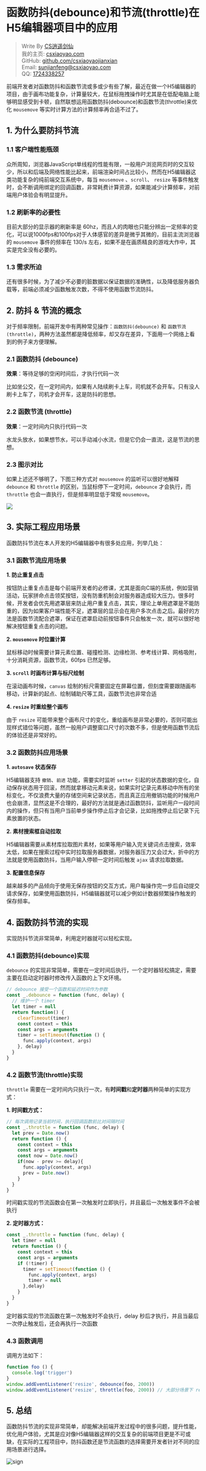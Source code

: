 # 函数防抖(debounce)和节流(throttle)在H5编辑器项目中的应用

> Write By [CS逍遥剑仙](http://home.ustc.edu.cn/~cssjf/)   
> 我的主页: [csxiaoyao.com](https://csxiaoyao.com)   
> GitHub: [github.com/csxiaoyaojianxian](https://github.com/csxiaoyaojianxian)   
> Email: [sunjianfeng@csxiaoyao.com](mailto:sunjianfeng@csxiaoyao.com)  
> QQ: [1724338257](http://wpa.qq.com/msgrd?uin=1724338257&site=qq&menu=yes)

前端开发者对函数防抖和函数节流或多或少有些了解，最近在做一个H5编辑器的项目，由于画布功能复杂，计算量较大，在鼠标拖拽操作时尤其是在低配电脑上能够明显感受到卡顿，自然联想运用函数防抖(debounce)和函数节流(throttle)来优化 `mousemove` 等实时计算方法的计算频率再合适不过了。

## 1. 为什么要防抖节流

### 1.1 客户端性能瓶颈

众所周知，浏览器JavaScript单线程的性能有限，一般用户浏览网页时的交互较少，所以和后端及网络性能比起来，前端渲染时间占比较小，然而在H5编辑器这类功能复杂的纯前端交互系统中，每当 `mousemove` 、`scroll`、 `resize` 等事件触发时，会不断调用绑定的回调函数，非常耗费计算资源，如果能减少计算频率，对前端用户体验会有明显提升。

### 1.2 刷新率的必要性 

目前大部分的显示器的刷新率是 60hz，而且人的肉眼也只能分辨出一定频率的变化，可以说1000fps和100fps对于人体感官的差异是微乎其微的，目前主流浏览器的 `mousemove` 事件的频率在 130/s 左右，如果不是在画质精良的游戏大作中，其实是完全没有必要的。

### 1.3 需求所迫

还有很多时候，为了减少不必要的脏数据以保证数据的准确性，以及降低服务器负载等，前端必须减少函数触发次数，不得不使用函数节流防抖。

## 2. 防抖 & 节流的概念

对于频率限制，前端开发中有两种常见操作：`函数防抖(debounce)`  和 `函数节流(throttle)`，两种方法虽然都是降低频率，却又存在差异，下面用一个网络上看到的例子来方便理解。

### 2.1 函数防抖 (debounce)

**效果**：等待足够的空闲时间后，才执行代码一次

比如坐公交，在一定时间内，如果有人陆续刷卡上车，司机就不会开车。只有没人刷卡上车了，司机才会开车，这是防抖的思想。

### 2.2 函数节流 (throttle)

**效果**：一定时间内只执行代码一次

水龙头放水，如果想节水，可以手动减小水流，但是它仍会一直流，这是节流的思想。

### 2.3 图示对比

如果上述还不够明了，下图三种方式对 `mousemove` 的监听可以很好地解释 `debounce` 和 `throttle` 的区别，当鼠标停下一定时间，`debounce` 才会执行，而 `throttle` 也会一直执行，但是频率明显低于常规 `mousemove`。

![](./120/01.png)

## 3. 实际工程应用场景

函数防抖节流在本人开发的H5编辑器中有很多处应用，列举几处：

### 3.1 函数节流应用场景 

**1. 防止重复点击**

按钮防止重复点击是每个前端开发者的必修课，尤其是面向C端的系统，例如营销活动，玩家拼命点击领奖按钮，没有防重机制会对服务器造成较大压力。很多时候，开发者会优先用遮罩层来防止用户重复点击，其实，理论上单用遮罩是不能防重的，因为如果客户端性能不足，遮罩层的显示会在用户多次点击之后。最好的方法是函数节流配合遮罩，保证在遮罩启动前按钮事件只会触发一次，就可以很好地解决按钮重复点击的问题。

**2. `mousemove` 时位置计算**

鼠标移动时候需要计算元素位置、碰撞检测、边缘检测、参考线计算、网格吸附，十分消耗资源，函数节流，60fps 已然足够。

**3. `scroll` 时画布计算与标尺绘制**

在滚动画布时候，`canvas` 绘制的标尺需要固定在屏幕位置，但刻度需要跟随画布移动，计算新的起点、绘制辅助尺等工具，函数节流也非常合适

**4. `resize` 时重绘整个画布**

由于 `resize` 可能带来整个画布尺寸的变化，重绘画布是非常必要的，否则可能出现样式错位等问题，虽然一般用户调整窗口尺寸的次数不多，但是使用函数节流后的体验还是非常好的。

### 3.2 函数防抖应用场景

**1. `autosave` 状态保存**

H5编辑器支持 `撤销`、`前进` 功能，需要实时监听 `setter` 引起的状态数据的变化，自动保存状态用于回滚，然而就拿移动元素来说，如果实时记录元素移动中所有的坐标变化，不仅浪费大量的存储空间来记录状态，而且真正应用撤销功能的时候用户也会崩溃，显然这是不合理的，最好的方法就是通过函数防抖，监听用户一段时间内的操作，但只有当用户当前单步操作停止后才会记录，比如拖拽停止后记录下元素放置的状态。

**2. 素材搜索框自动拉取**

H5编辑器需要从素材库拉取图片素材，如果等用户输入完关键词点击搜索，效率太低，如果在搜索过程中实时拉取服务器数据，对服务器压力又会过大，折中的方法就是使用函数防抖，当用户输入停顿一定时间后触发 `ajax` 请求拉取数据。

**3. 配置信息保存**

越来越多的产品倾向于使用无保存按钮的交互方式，用户每操作完一步后自动提交请求保存，如果使用函数防抖，H5编辑器就可以减少例如计数器频繁操作触发的保存频率。

## 4. 函数防抖节流的实现

实现防抖节流非常简单，利用定时器就可以轻松实现。

### 4.1 函数防抖(debounce)实现

`debounce` 的实现非常简单，需要在一定时间后执行，一个定时器轻松搞定，需要主要在启动定时器时修改传入函数的上下文环境。

```javascript
// debounce 接受一个函数和延迟时间作为参数
const _.debounce = function (func, delay) {
  // 维护一个 timer
  let timer = null
  return function() {
    clearTimeout(timer)
    const context = this
    const args = arguments
    timer = setTimeout(function () {
      func.apply(context, args)
    }, delay)
  }
}
```

### 4.2 函数节流(throttle)实现

`throttle` 需要在一定时间内只执行一次，有**时间戳**和**定时器**两种简单的实现方式：

**1. 时间戳方式：**

```javascript
// 每次调用记录当前时间，执行回调函数前比对间隔时间
const _.throttle = function (func, delay) {
  let prev = Date.now()
  return function () {
    const context = this
    const args = arguments
    const now = Date.now()
    if(now - prev >= delay){
      func.apply(context, args)
      prev = Date.now()
    }
  }
}
```

时间戳实现的节流函数会在第一次触发时立即执行，并且最后一次触发事件不会被执行

**2. 定时器方式：**

```javascript
const _.throttle = function (func, delay) {
  let timer = null
  return function () {
    const context = this
    const args = arguments
    if (!timer) {
      timer = setTimeout(function () {
        func.apply(context, args)
        timer = null
      },delay)
    }
  }
}
```

定时器实现的节流函数在第一次触发时不会执行，delay 秒后才执行，并且当最后一次停止触发后，还会再执行一次函数

### 4.3 函数调用

调用方法如下：

```javascript
function foo () {
  console.log('trigger')
}
window.addEventListener('resize', debounce(foo, 2000))
window.addEventListener('resize', throttle(foo, 2000)) // 大部分场景下 resize 更适合使用节流
```

## 5. 总结

函数防抖节流的实现非常简单，却能解决前端开发过程中的很多问题，提升性能，优化用户体验，尤其是应对像H5编辑器这样的交互复杂的前端项目更是不可或缺，在实际的工程项目中，防抖函数还是节流函数的选择需要开发者针对不同的应用场景进行选择。

![sign](https://raw.githubusercontent.com/csxiaoyaojianxian/ImageHosting/master/img/sign.jpg)